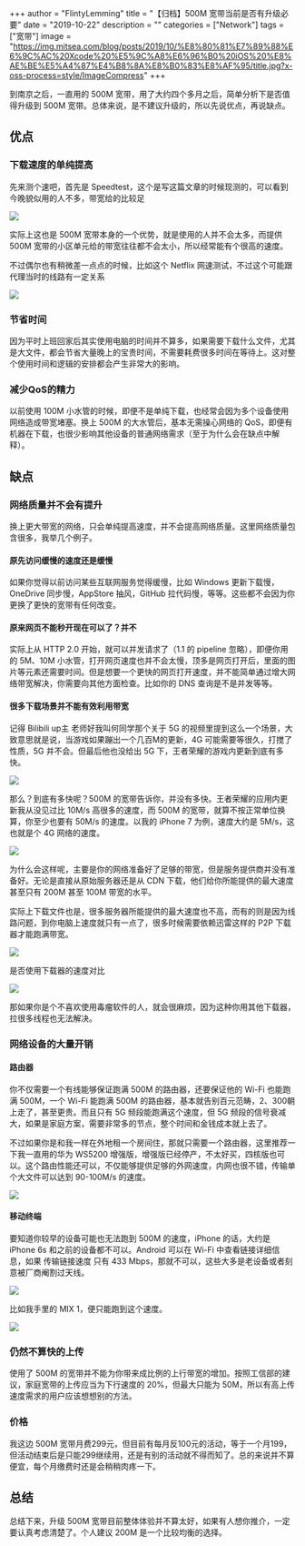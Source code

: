 +++
author = "FlintyLemming"
title = "【归档】500M 宽带当前是否有升级必要"
date = "2019-10-22"
description = ""
categories = ["Network"]
tags = ["宽带"]
image = "https://img.mitsea.com/blog/posts/2019/10/%E8%80%81%E7%89%88%E6%9C%AC%20Xcode%20%E5%9C%A8%E6%96%B0%20iOS%20%E8%AE%BE%E5%A4%87%E4%B8%8A%E8%B0%83%E8%AF%95/title.jpg?x-oss-process=style/ImageCompress"
+++

到南京之后，一直用的 500M 宽带，用了大约四个多月之后，简单分析下是否值得升级到 500M 宽带。总体来说，是不建议升级的，所以先说优点，再说缺点。

## 优点

### 下载速度的单纯提高

先来测个速吧，首先是 Speedtest，这个是写这篇文章的时候现测的，可以看到今晚貌似用的人不多，带宽给的比较足

![](https://img.mitsea.com/blog/posts/2019/10/500M%20%E5%AE%BD%E5%B8%A6%E5%BD%93%E5%89%8D%E6%98%AF%E5%90%A6%E6%9C%89%E5%8D%87%E7%BA%A7%E5%BF%85%E8%A6%81/1.png?x-oss-process=style/ImageCompress)

实际上这也是 500M 宽带本身的一个优势，就是使用的人并不会太多，而提供 500M 宽带的小区单元给的带宽往往都不会太小，所以经常能有个很高的速度。

不过偶尔也有稍微差一点点的时候，比如这个 Netflix 网速测试，不过这个可能跟代理当时的线路有一定关系

![](https://img.mitsea.com/blog/posts/2019/10/500M%20%E5%AE%BD%E5%B8%A6%E5%BD%93%E5%89%8D%E6%98%AF%E5%90%A6%E6%9C%89%E5%8D%87%E7%BA%A7%E5%BF%85%E8%A6%81/2.png?x-oss-process=style/ImageCompress)

### 节省时间

因为平时上班回家后其实使用电脑的时间并不算多，如果需要下载什么文件，尤其是大文件，都会节省大量晚上的宝贵时间，不需要耗费很多时间在等待上。这对整个使用时间和逻辑的安排都会产生非常大的影响。

### 减少QoS的精力

以前使用 100M 小水管的时候，即便不是单纯下载，也经常会因为多个设备使用网络造成带宽堵塞。换上 500M 的大水管后，基本无需操心网络的 QoS，即便有机器在下载，也很少影响其他设备的普通网络需求（至于为什么会在缺点中解释）。

## 缺点

### 网络质量并不会有提升

换上更大带宽的网络，只会单纯提高速度，并不会提高网络质量。这里网络质量包含很多，我举几个例子。

#### 原先访问缓慢的速度还是缓慢

如果你觉得以前访问某些互联网服务觉得缓慢，比如 Windows 更新下载慢，OneDrive 同步慢，AppStore 抽风，GitHub 拉代码慢，等等。这些都不会因为你更换了更快的宽带有任何改变。

#### 原来网页不能秒开现在可以了？并不

实际上从 HTTP 2.0 开始，就可以并发请求了（1.1 的 pipeline 忽略），即便你用的 5M、10M 小水管，打开网页速度也并不会太慢，顶多是网页打开后，里面的图片等元素还需要时间。但是想要一个更快的网页打开速度，并不能简单通过增大网络带宽解决，你需要向其他方面检查。比如你的 DNS 查询是不是并发等等。

#### 很多下载场景并不能有效利用带宽

记得 Bilibili up主 老师好我叫何同学那个关于 5G 的视频里提到这么一个场景，大致意思就是说，当游戏如果蹦出一个几百M的更新，4G 可能需要等很久，打搅了性质，5G 并不会。但最后他也没给出 5G 下，王者荣耀的游戏内更新到底有多快。

![](https://img.mitsea.com/blog/posts/2019/10/500M%20%E5%AE%BD%E5%B8%A6%E5%BD%93%E5%89%8D%E6%98%AF%E5%90%A6%E6%9C%89%E5%8D%87%E7%BA%A7%E5%BF%85%E8%A6%81/3.png?x-oss-process=style/ImageCompress)

那么？到底有多快呢？500M 的宽带告诉你，并没有多快。王者荣耀的应用内更新我从没见过比 10M/s 高很多的速度，而 500M 的宽带，就算不按正常单位换算，你至少也要有 50M/s 的速度。以我的 iPhone 7 为例，速度大约是 5M/s，这也就是个 4G 网络的速度。

![](https://img.mitsea.com/blog/posts/2019/10/500M%20%E5%AE%BD%E5%B8%A6%E5%BD%93%E5%89%8D%E6%98%AF%E5%90%A6%E6%9C%89%E5%8D%87%E7%BA%A7%E5%BF%85%E8%A6%81/4.png?x-oss-process=style/ImageCompress)

为什么会这样呢，主要是你的网络准备好了足够的带宽，但是服务提供商并没有准备好。无论是直接从原始服务器还是从 CDN 下载，他们给你所能提供的最大速度甚至只有 200M 甚至 100M 带宽的水平。

实际上下载文件也是，很多服务器所能提供的最大速度也不高，而有的则是因为线路问题，到你电脑上速度就只有一点了，很多时候需要依赖迅雷这样的 P2P 下载器才能跑满带宽。

![](https://img.mitsea.com/blog/posts/2019/10/500M%20%E5%AE%BD%E5%B8%A6%E5%BD%93%E5%89%8D%E6%98%AF%E5%90%A6%E6%9C%89%E5%8D%87%E7%BA%A7%E5%BF%85%E8%A6%81/5.png?x-oss-process=style/ImageCompress)

是否使用下载器的速度对比

![](https://img.mitsea.com/blog/posts/2019/10/500M%20%E5%AE%BD%E5%B8%A6%E5%BD%93%E5%89%8D%E6%98%AF%E5%90%A6%E6%9C%89%E5%8D%87%E7%BA%A7%E5%BF%85%E8%A6%81/6.png?x-oss-process=style/ImageCompress)

那如果你是个不喜欢使用毒瘤软件的人，就会很麻烦，因为这种你用其他下载器，拉很多线程也无法解决。

### 网络设备的大量开销

#### 路由器

你不仅需要一个有线能够保证跑满 500M 的路由器，还要保证他的 Wi-Fi 也能跑满 500M，一个 Wi-Fi 能跑满 500M 的路由器，基本就告别百元范畴，2、300朝上走了，甚至更贵。而且只有 5G 频段能跑满这个速度，但 5G 频段的信号衰减大，如果是家庭方案，需要非常多的节点，整个时间和金钱成本就上去了。

不过如果你是和我一样在外地租一个房间住，那就只需要一个路由器，这里推荐一下我一直用的华为 WS5200 增强版，增强版已经停产，不太好买，四核版也可以。这个路由性能还可以，不仅能够提供足够的外网速度，内网也很不错，传输单个大文件可以达到 90-100M/s 的速度。

![](https://img.mitsea.com/blog/posts/2019/10/500M%20%E5%AE%BD%E5%B8%A6%E5%BD%93%E5%89%8D%E6%98%AF%E5%90%A6%E6%9C%89%E5%8D%87%E7%BA%A7%E5%BF%85%E8%A6%81/7.jpg?x-oss-process=style/ImageCompress)

#### 移动终端

要知道你较早的设备可能也无法跑到 500M 的速度，iPhone 的话，大约是 iPhone 6s 和之前的设备都不可以。Android 可以在 Wi-Fi 中查看链接详细信息，如果 传输链接速度 只有 433 Mbps，那就不可以，这些大多是老设备或者刻意被厂商阉割过天线。

![](https://img.mitsea.com/blog/posts/2019/10/500M%20%E5%AE%BD%E5%B8%A6%E5%BD%93%E5%89%8D%E6%98%AF%E5%90%A6%E6%9C%89%E5%8D%87%E7%BA%A7%E5%BF%85%E8%A6%81/8.png?x-oss-process=style/ImageCompress)

比如我手里的 MIX 1，便只能跑到这个速度。

![](https://img.mitsea.com/blog/posts/2019/10/500M%20%E5%AE%BD%E5%B8%A6%E5%BD%93%E5%89%8D%E6%98%AF%E5%90%A6%E6%9C%89%E5%8D%87%E7%BA%A7%E5%BF%85%E8%A6%81/9.png?x-oss-process=style/ImageCompress)

### 仍然不算快的上传

使用了 500M 的宽带并不能为你带来成比例的上行带宽的增加。按照工信部的建议，家庭宽带的上传应当为下行速度的 20%，但最大只能为 50M，所以有高上传速度需求的用户应该想想别的方法。

### 价格

我这边 500M 宽带月费299元，但目前有每月反100元的活动，等于一个月199，但活动结束后是只能299继续用，还是有别的活动就不得而知了。总的来说并不算便宜，每个月缴费时还是会稍稍肉疼一下。

## 总结

总结下来，升级 500M 宽带目前整体体验并不算太好，如果有人想你推介，一定要认真考虑清楚了。个人建议 200M 是一个比较均衡的选择。
